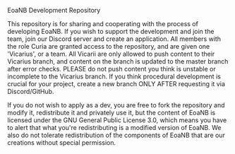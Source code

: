 EoaNB Development Repository

This repository is for sharing and cooperating with the process of developing EoaNB.
If you wish to support the development and join the team, join our Discord server and create an application. All members with the role Curia are granted access to the repository, and are given one 'Vicarius', or a team.
All Vicarii are only allowed to push content to their Vicarius branch, and content on the branch is updated to the master branch after error checks. PLEASE do not push content you think is unstable or incomplete to the Vicarius branch. If you think procedural development is crucial for your project, create a new branch ONLY AFTER requesting it via Discord/GitHub.

If you do not wish to apply as a dev, you are free to fork the repository and modify it, redistribute it and privately use it, but the content of EoaNB is licensed under the GNU General Public License 3.0, which means you have to alert that what you're redistributing is a modified version of EoaNB.
We also do not tolerate redistribution of the components of EoaNB that are our creations without special permission.

